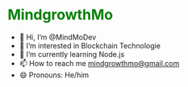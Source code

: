 <h1 style = "color: green;">MindgrowthMo</h1>


- 👋 Hi, I’m @MindMoDev
- 👀 I’m interested in Blockchain Technologie 
- 🌱 I’m currently learning Node.js
- 📫 How to reach me mindgrowthmo@gmail.com  
- 😄 Pronouns: He/him

<!---
MindMoDev/MindMoDev is a ✨ special ✨ repository because its `README.md` (this file) appears on your GitHub profile.
You can click the Preview link to take a look at your changes.
--->

